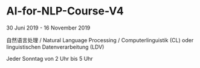 # AI-for-NLP-Course-V4

30 Juni 2019 - 16 November 2019

自然语言处理 / Natural Language Processing / Computerlinguistik (CL) oder linguistischen Datenverarbeitung (LDV)

Jeder Sonntag von 2 Uhr bis 5 Uhr
